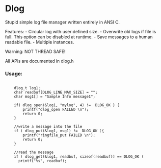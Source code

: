 # Dlog

Stupid simple log file manager written entirely in ANSI C.

Features:
    - Circular log with user defined size.
    - Overwrite old logs if file is full. This option can be disabled at runtime.
    - Save messages to a human readable file.
    - Multiple instances.

Warning: NOT THREAD SAFE!

All APIs are documented in dlog.h

### Usage:
```

    dlog_t log1;
    char readbuf[DLOG_LINE_MAX_SIZE] = "";
    char msg1[] = "Sample Info message1";

    if( dlog_open(&log1, "mylog", 4) !=  DLOG_OK ) {
        printf("dlog_open FAILED \n");
        return 0;
    }

    //write a message into the file
    if ( dlog_put(&log1, msg1) !=  DLOG_OK ){
        printf("ringfile_put FAILED \n");
        return 0;
    }

    //read the message
    if ( dlog_get(&log1, readbuf, sizeof(readbuf)) == DLOG_OK )
      printf("%s", readbuf);

```

